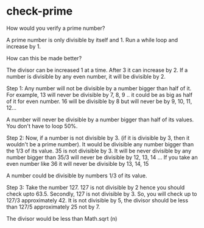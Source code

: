 # check-prime
How would you verify a prime number?

 A prime number is only divisible by itself and 1. Run a while loop and increase by 1.
 
 How can this be made better?
 
The divisor can be increased 1 at a time. After 3 it can increase by 2. If a number is divisible by any even number, it will be divisible by 2.


Step 1: Any number will not be divisible by a number bigger than half of it. For example, 13 will never be divisible by 7, 8, 9 .. it could be as big as half of it for even number. 16 will be divisible by 8 but will never be by 9, 10, 11, 12...

 A number will never be divisible by a number bigger than half of its values. You don't have to loop 50%.
 
Step 2: Now, if a number is not divisible by 3. (if it is divisible by 3, then it wouldn't be a prime number). It would be divisible any number bigger than the 1/3 of its value. 35 is not divisible by 3. It will be never divisible by any number bigger than 35/3 will never be divisible by 12, 13, 14 ... If you take an even number like 36 it will never be divisible by 13, 14, 15

A number could be divisible by numbers 1/3 of its value.

Step 3: Take the number 127. 127 is not divisible by 2 hence you should check upto 63.5. Secondly, 127 is not divisible by 3. So, you will check up to 127/3 approximately 42. It is not divisible by 5, the divisor should be less than 127/5 approximately 25 not by 7. 

 The divisor would be less than Math.sqrt (n)

